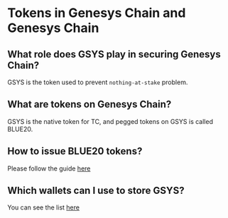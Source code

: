 # Tokens in Genesys Chain and Genesys Chain

## What role does GSYS play in securing Genesys Chain?

GSYS is the token used to prevent `nothing-at-stake` problem.

## What are tokens on Genesys Chain?

GSYS is the native token for TC, and pegged tokens on GSYS is called BLUE20.

## How to issue BLUE20 tokens?

Please follow the guide [here](../../smart-chain/developer/issue-BLUE20.md)

## Which wallets can I use to store GSYS?

You can see the list [here](../../wallets.md)
